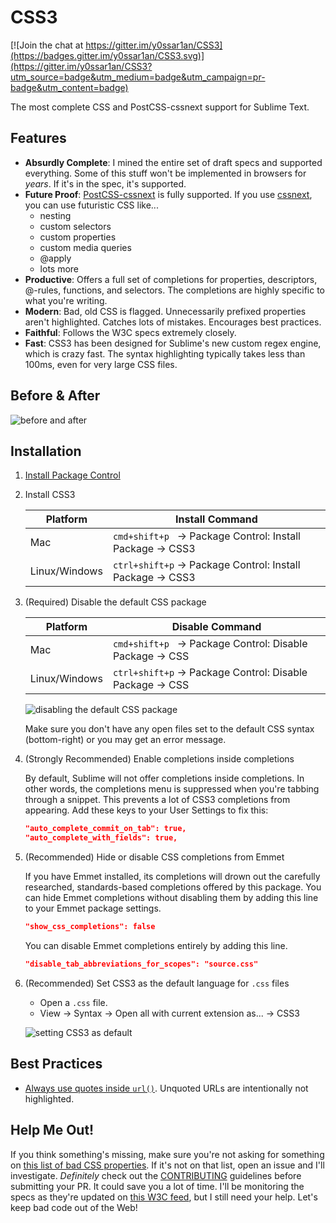 CSS3
====

[![Join the chat at https://gitter.im/y0ssar1an/CSS3](https://badges.gitter.im/y0ssar1an/CSS3.svg)](https://gitter.im/y0ssar1an/CSS3?utm_source=badge&utm_medium=badge&utm_campaign=pr-badge&utm_content=badge)

The most complete CSS and PostCSS-cssnext support for Sublime Text.

## Features

* __Absurdly Complete__: I mined the entire set of draft specs and supported
  everything. Some of this stuff won't be implemented in browsers for *years*.
  If it's in the spec, it's supported.
* __Future Proof__: [PostCSS-cssnext](http://cssnext.io) is fully supported. If
  you use [cssnext](http://cssnext.io), you can use futuristic CSS like...
  - nesting
  - custom selectors
  - custom properties
  - custom media queries
  - @apply
  - lots more
* __Productive__: Offers a full set of completions for properties, descriptors,
  @-rules, functions, and selectors. The completions are highly specific to what
  you're writing.
* __Modern__: Bad, old CSS is flagged. Unnecessarily prefixed properties aren't
  highlighted. Catches lots of mistakes. Encourages best practices.
* __Faithful__: Follows the W3C specs extremely closely.
* __Fast__: CSS3 has been designed for Sublime's new custom regex engine,
  which is crazy fast. The syntax highlighting typically takes less than 100ms,
  even for very large CSS files.


## Before & After

![before and after](http://i.imgur.com/H4yUEC6.jpg)

## Installation

1. [Install Package Control](https://sublime.wbond.net/installation)
2. Install CSS3

    | Platform      | Install Command                                                      |
    | --------------| -------------------------------------------------------------------- |
    | Mac           | `cmd+shift+p`&nbsp;&nbsp; → Package Control: Install Package → CSS3  |
    | Linux/Windows | `ctrl+shift+p` → Package Control: Install Package → CSS3             |

3. (Required) Disable the default CSS package

    | Platform      | Disable Command                                                      |
    | ------------- | -------------------------------------------------------------------- |
    | Mac           | `cmd+shift+p`&nbsp;&nbsp; → Package Control: Disable Package → CSS   |
    | Linux/Windows | `ctrl+shift+p` → Package Control: Disable Package → CSS              |

    ![disabling the default CSS package](http://i.imgur.com/JUTJPZJ.gif)

    Make sure you don't have any open files set to the default CSS syntax (bottom-right)
    or you may get an error message.

4. (Strongly Recommended) Enable completions inside completions

    By default, Sublime will not offer completions inside completions. In other
    words, the completions menu is suppressed when you're tabbing through a
    snippet. This prevents a lot of CSS3 completions from appearing. Add these
    keys to your User Settings to fix this:

    ```json
    "auto_complete_commit_on_tab": true,
    "auto_complete_with_fields": true,
    ```

5. (Recommended) Hide or disable CSS completions from Emmet

    If you have Emmet installed, its completions will drown out the
    carefully researched, standards-based completions offered by this package.
    You can hide Emmet completions without disabling them by adding this line to
    your Emmet package settings.
    ```json
    "show_css_completions": false
    ```
    You can disable Emmet completions entirely by adding this line.
    ```json
    "disable_tab_abbreviations_for_scopes": "source.css"
    ```

6. (Recommended) Set CSS3 as the default language for `.css` files
    * Open a `.css` file.
    * View → Syntax → Open all with current extension as... → CSS3

    ![setting CSS3 as default](http://i.imgur.com/0xRQRFp.gif)

## Best Practices

* [Always use quotes inside `url()`](https://drafts.csswg.org/css-values/#urls).
  Unquoted URLs are intentionally not highlighted.

## Help Me Out!

If you think something's missing, make sure you're not asking for something
on [this list of bad CSS properties](https://gist.github.com/y0ssar1an/bb95223148e486acbe7a#file-bad_css).
If it's not on that list, open an issue and I'll investigate. *Definitely* check
out the [CONTRIBUTING](https://github.com/y0ssar1an/CSS3/blob/master/CONTRIBUTING.md)
guidelines before submitting your PR. It could save you a lot of time. I'll be
monitoring the specs as they're updated on [this W3C feed](https://www.w3.org/Style/CSS/current-work.en.html),
but I still need your help. Let's keep bad code out of the Web!

